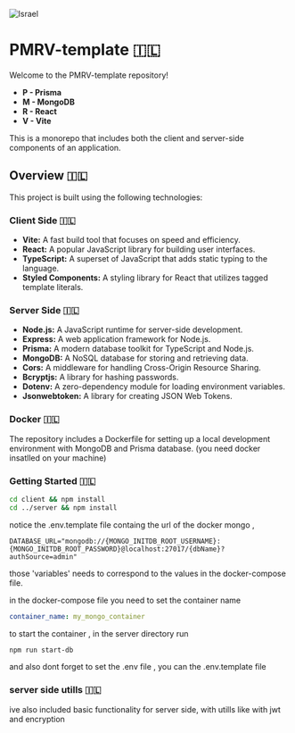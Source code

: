 ![Israel](https://upload.wikimedia.org/wikipedia/commons/thumb/d/d4/Flag_of_Israel.svg/500px-Flag_of_Israel.svg.png)

# PMRV-template 🇮🇱

Welcome to the PMRV-template repository!

- **P - Prisma**
- **M - MongoDB**
- **R - React**
- **V - Vite**

This is a monorepo that includes both the client and server-side components of an application.

## Overview 🇮🇱

This project is built using the following technologies:

### Client Side 🇮🇱

- **Vite:** A fast build tool that focuses on speed and efficiency.
- **React:** A popular JavaScript library for building user interfaces.
- **TypeScript:** A superset of JavaScript that adds static typing to the language.
- **Styled Components:** A styling library for React that utilizes tagged template literals.

### Server Side 🇮🇱

- **Node.js:** A JavaScript runtime for server-side development.
- **Express:** A web application framework for Node.js.
- **Prisma:** A modern database toolkit for TypeScript and Node.js.
- **MongoDB:** A NoSQL database for storing and retrieving data.
- **Cors:** A middleware for handling Cross-Origin Resource Sharing.
- **Bcryptjs:** A library for hashing passwords.
- **Dotenv:** A zero-dependency module for loading environment variables.
- **Jsonwebtoken:** A library for creating JSON Web Tokens.

### Docker 🇮🇱

The repository includes a Dockerfile for setting up a local development environment with MongoDB and Prisma database.
(you need docker insatlled on your machine)

### Getting Started 🇮🇱

```bash
cd client && npm install
cd ../server && npm install
```

notice the .env.template file containg the url of the docker mongo ,

```env
DATABASE_URL="mongodb://{MONGO_INITDB_ROOT_USERNAME}:{MONGO_INITDB_ROOT_PASSWORD}@localhost:27017/{dbName}?authSource=admin"
```

those 'variables' needs to correspond to the values in the docker-compose file.

in the docker-compose file you need to set the container name

```yaml
container_name: my_mongo_container
```

to start the container , in the server directory run

```bash
npm run start-db
```

and also dont forget to set the .env file , you can the .env.template file

### server side utills 🇮🇱

ive also included basic functionality for server side,
with utills like with jwt and encryption
